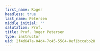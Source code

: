 ```yaml
---
first_name: Roger
headless: true
last_name: Petersen
middle_initial: ''
salutation: Prof.
title: Prof. Roger Petersen
type: instructor
uid: 2f4d647a-04d4-7c45-5584-0ef1bccabb28
---
```

